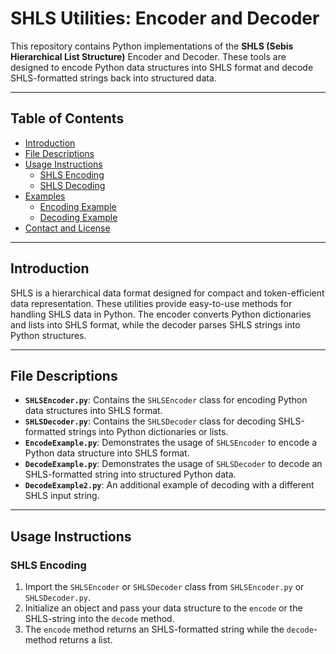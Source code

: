 # SHLS Utilities: Encoder and Decoder

This repository contains Python implementations of the **SHLS (Sebis Hierarchical List Structure)** Encoder and Decoder. These tools are designed to encode Python data structures into SHLS format and decode SHLS-formatted strings back into structured data.

---

## Table of Contents

- [Introduction](#introduction)
- [File Descriptions](#file-descriptions)
- [Usage Instructions](#usage-instructions)
  - [SHLS Encoding](#shls-encoding)
  - [SHLS Decoding](#shls-decoding)
- [Examples](#examples)
  - [Encoding Example](#encoding-example)
  - [Decoding Example](#decoding-example)
- [Contact and License](#contact-and-license)

---

## Introduction

SHLS is a hierarchical data format designed for compact and token-efficient data representation. These utilities provide easy-to-use methods for handling SHLS data in Python. The encoder converts Python dictionaries and lists into SHLS format, while the decoder parses SHLS strings into Python structures.

---

## File Descriptions

- **`SHLSEncoder.py`**: Contains the `SHLSEncoder` class for encoding Python data structures into SHLS format.
- **`SHLSDecoder.py`**: Contains the `SHLSDecoder` class for decoding SHLS-formatted strings into Python dictionaries or lists.
- **`EncodeExample.py`**: Demonstrates the usage of `SHLSEncoder` to encode a Python data structure into SHLS format.
- **`DecodeExample.py`**: Demonstrates the usage of `SHLSDecoder` to decode an SHLS-formatted string into structured Python data.
- **`DecodeExample2.py`**: An additional example of decoding with a different SHLS input string.

---

## Usage Instructions

### SHLS Encoding

1. Import the `SHLSEncoder` or `SHLSDecoder` class from `SHLSEncoder.py` or `SHLSDecoder.py`.
2. Initialize an object and pass your data structure to the `encode` or the SHLS-string into the `decode` method.
3. The `encode` method returns an SHLS-formatted string while the `decode`-method returns a list.
